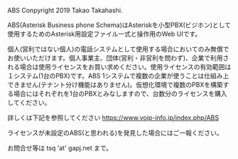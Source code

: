ABS Conpyright 2019 Takao Takahashi.

ABS(Asterisk Business phone Schema)はAsteriskを小型PBX(ビジホン)として使用するためのAsterisk用設定ファイル一式と操作用のWeb UIです。

個人(営利ではない個人)の電話システムとして使用する場合においてのみ無償でお使いいただけます。個人事業主、団体(営利・非営利を問わず)、企業で利用される場合は使用ライセンスをお買い求めください。使用ライセンスの有効範囲は１システム(1台のPBX)です。ABS 1システムで複数の企業が使うことは仕組み上できません(テナント分け機能はありません)。仮想化環境で複数のPBXを構築する場合にはそれぞれを1台のPBXとみなしますので、台数分のライセンスを購入してください。

詳しくは下記を参照してください
https://www.voip-info.jp/index.php/ABS

ライセンスが未設定のABS(と思われる)を発見した場合にはご一報ください。

お問合せ等は tsq 'at' gapj.net まで。


